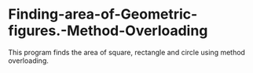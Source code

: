 # Finding-area-of-Geometric-figures.-Method-Overloading
This program finds the area of square, rectangle and circle using method overloading.
